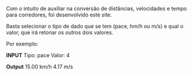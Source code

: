 Com o intuito de auxiliar na conversão de distâncias, velocidades e tempo para corredores, foi desenvolvido este site.

Basta selecionar o tipo de dado que se tem (pace, hm/h ou m/s) e qual o valor, que irá retonar os outros dois valores.

Por exemplo:


**INPUT**
Tipo: pace
Valor: 4

**Output**
15.00 km/h
4.17 m/s
